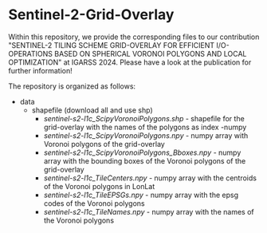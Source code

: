 # Sentinel-2-Grid-Overlay
Within this repository, we provide the corresponding files to our contribution "SENTINEL-2 TILING SCHEME GRID-OVERLAY FOR EFFICIENT I/O-OPERATIONS
BASED ON SPHERICAL VORONOI POLYGONS AND LOCAL OPTIMIZATION" at IGARSS 2024.
Please have a look at the publication for further information!

The repository is organized as follows:
- data
    - shapefile (download all and use shp)
        - *sentinel-s2-l1c_ScipyVoronoiPolygons.shp* - shapefile for the grid-overlay with the names of the polygons as index
    -numpy
        - *sentinel-s2-l1c_ScipyVoronoiPolygons.npy* - numpy array with Voronoi polygons of the grid-overlay
        - *sentinel-s2-l1c_ScipyVoronoiPolygons_Bboxes.npy* - numpy array with the bounding boxes of the Voronoi polygons of the grid-overlay
        - *sentinel-s2-l1c_TileCenters.npy* - numpy array with the centroids of the Voronoi polygons in LonLat
        - *sentinel-s2-l1c_TileEPSGs.npy* - numpy array with the epsg codes of the Voronoi polygons
        - *sentinel-s2-l1c_TileNames.npy* - numpy array with the names of the Voronoi polygons